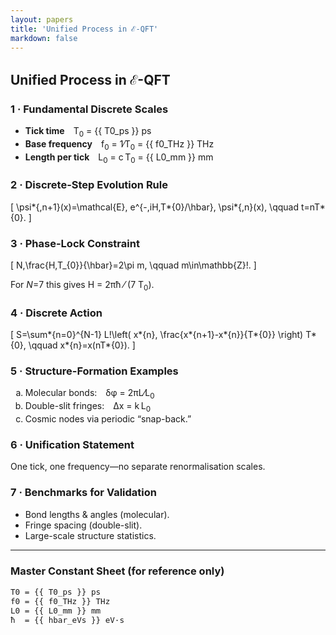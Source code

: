 ```yaml
---
layout: papers
title: 'Unified Process in ℰ-QFT'
markdown: false
---
```


<!-- ====================== PAGE BEGINS ====================== -->
<p>
<h2>Unified Process in ℰ-QFT</h2>
</p>
<p>

</p>

<h3>1 · Fundamental Discrete Scales</h3>
<ul>
  <li><strong>Tick time</strong> T<sub>0</sub> = {{ T0_ps }} ps</li>
  <li><strong>Base frequency</strong> f<sub>0</sub> = 1∕T<sub>0</sub> = {{ f0_THz }} THz</li>
  <li><strong>Length per tick</strong> L<sub>0</sub> = c T<sub>0</sub> = {{ L0_mm }} mm</li>
</ul>

<h3>2 · Discrete-Step Evolution Rule</h3>
<div class="eq">

\[
\psi*{\,n+1}(x)=\mathcal{E}\,
e^{-\,iH\,T*{0}/\hbar}\,
\psi*{\,n}(x),
\qquad t=nT*{0}.
\]

</div>

<h3>3 · Phase-Lock Constraint</h3>
<div class="eq">

\[
N\,\frac{H\,T\_{0}}{\hbar}=2\pi m,
\qquad m\in\mathbb{Z}\!.
\]

</div>
<p>For <em>N</em>=7 this gives
H = 2πħ ⁄ (7 T<sub>0</sub>).</p>

<h3>4 · Discrete Action</h3>
<div class="eq">

\[
S=\sum*{n=0}^{N-1}
L\!\left(
x*{n},
\frac{x*{n+1}-x*{n}}{T*{0}}
\right)
T*{0},
\qquad x*{n}=x(nT*{0}).
\]

</div>

<h3>5 · Structure-Formation Examples</h3>
<ol type="a">
  <li>Molecular bonds: δφ = 2πL⁄L<sub>0</sub></li>
  <li>Double-slit fringes: Δx = k L<sub>0</sub></li>
  <li>Cosmic nodes via periodic “snap-back.”</li>
</ol>

<h3>6 · Unification Statement</h3>
<p>
  One tick, one frequency—no separate renormalisation scales.
</p>

<h3>7 · Benchmarks for Validation</h3>
<ul>
  <li>Bond lengths &amp; angles (molecular).</li>
  <li>Fringe spacing (double-slit).</li>
  <li>Large-scale structure statistics.</li>
</ul>

<hr>

<h3>Master Constant Sheet (for reference only)</h3>
<pre style="white-space:pre-wrap;font-size:0.9em;">
T0 = {{ T0_ps }} ps
f0 = {{ f0_THz }} THz
L0 = {{ L0_mm }} mm
ħ  = {{ hbar_eVs }} eV·s
</pre>

<!-- ====================== PAGE ENDS ====================== -->
